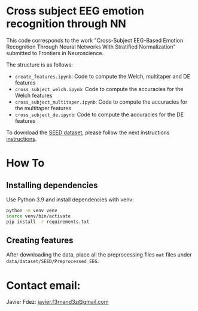 # Cross subject EEG emotion recognition through NN
This code corresponds to the work "Cross-Subject EEG-Based Emotion Recognition Through Neural Networks With Stratified Normalization" submitted to Frontiers in Neuroscience.

The structure is as follows:
* `create_features.ipynb`: Code to compute the Welch, multitaper and DE features
* `cross_subject_welch.ipynb`: Code to compute the accuracies for the Welch features
* `cross_subject_multitaper.ipynb`: Code to compute the accuracies for the multitaper features
* `cross_subject_de.ipynb`: Code to compute the accuracies for the DE features

To download the [SEED dataset](https://bcmi.sjtu.edu.cn/home/seed/seed.html), please follow the next instructions [instructions](https://bcmi.sjtu.edu.cn/home/seed/downloads.html#seed-access-anchor).

# How To

## Installing dependencies
Use Python 3.9 and install dependencies with venv:

```bash
python -m venv venv
source venv/bin/activate
pip install -r requirements.txt
```
## Creating features

After downloading the data, place all the preprocessing files `mat` files under `data/dataset/SEED/Preprocessed_EEG`.

# Contact email:
Javier Fdez: javier.f3rnand3z@gmail.com
